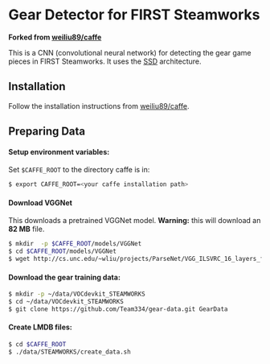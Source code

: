 # Gear Detector for FIRST Steamworks

**Forked from [weiliu89/caffe](https://github.com/weiliu89/caffe/tree/ssd/)**

This is a CNN (convolutional neural network) for detecting the gear game pieces in FIRST Steamworks. It uses the [SSD](https://arxiv.org/abs/1512.02325) architecture.

## Installation

Follow the installation instructions from [weiliu89/caffe](https://github.com/weiliu89/caffe/tree/ssd/#installation).

## Preparing Data

#### Setup environment variables:

Set `$CAFFE_ROOT` to the directory caffe is in:
```sh
$ export CAFFE_ROOT=<your caffe installation path>
```

#### Download VGGNet

This downloads a pretrained VGGNet model. **Warning:** this will download an **82 MB** file.

```sh
$ mkdir  -p $CAFFE_ROOT/models/VGGNet
$ cd $CAFFE_ROOT/models/VGGNet
$ wget http://cs.unc.edu/~wliu/projects/ParseNet/VGG_ILSVRC_16_layers_fc_reduced.caffemodel
```

#### Download the gear training data:

```sh
$ mkdir -p ~/data/VOCdevkit_STEAMWORKS
$ cd ~/data/VOCdevkit_STEAMWORKS
$ git clone https://github.com/Team334/gear-data.git GearData
```

#### Create LMDB files:
```sh
$ cd $CAFFE_ROOT
$ ./data/STEAMWORKS/create_data.sh
```
